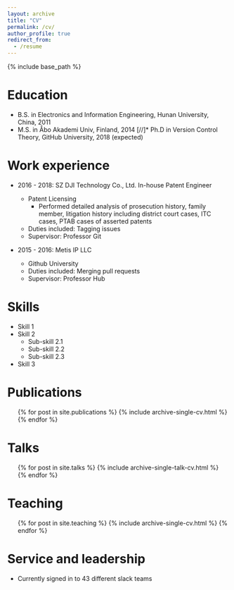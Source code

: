 ```yaml
---
layout: archive
title: "CV"
permalink: /cv/
author_profile: true
redirect_from:
  - /resume
---
```


{% include base_path %}

Education
======
* B.S. in Electronics and Information Engineering, Hunan University, China, 2011
* M.S. in Åbo Akademi Univ, Finland, 2014
[//]* Ph.D in Version Control Theory, GitHub University, 2018 (expected)

Work experience
======
* 2016 - 2018: SZ DJI Technology Co., Ltd. In-house Patent Engineer
  * Patent Licensing
    * Performed detailed analysis of prosecution history, family member, litigation history including district court cases, ITC cases, PTAB cases of asserted patents
  * Duties included: Tagging issues
  * Supervisor: Professor Git

* 2015 - 2016: Metis IP LLC
  * Github University
  * Duties included: Merging pull requests
  * Supervisor: Professor Hub
  
Skills
======
* Skill 1
* Skill 2
  * Sub-skill 2.1
  * Sub-skill 2.2
  * Sub-skill 2.3
* Skill 3

Publications
======
  <ul>{% for post in site.publications %}
    {% include archive-single-cv.html %}
  {% endfor %}</ul>
  
Talks
======
  <ul>{% for post in site.talks %}
    {% include archive-single-talk-cv.html %}
  {% endfor %}</ul>
  
Teaching
======
  <ul>{% for post in site.teaching %}
    {% include archive-single-cv.html %}
  {% endfor %}</ul>
  
Service and leadership
======
* Currently signed in to 43 different slack teams
